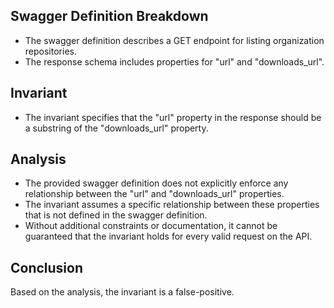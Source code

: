 ## Swagger Definition Breakdown
- The swagger definition describes a GET endpoint for listing organization repositories.
- The response schema includes properties for "url" and "downloads_url".

## Invariant
- The invariant specifies that the "url" property in the response should be a substring of the "downloads_url" property.

## Analysis
- The provided swagger definition does not explicitly enforce any relationship between the "url" and "downloads_url" properties.
- The invariant assumes a specific relationship between these properties that is not defined in the swagger definition.
- Without additional constraints or documentation, it cannot be guaranteed that the invariant holds for every valid request on the API.

## Conclusion
Based on the analysis, the invariant is a false-positive.
